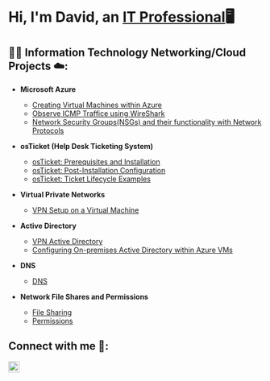 <h1>Hi, I'm David, an <a href="www.linkedin.com/in/david-green-6597b029a">IT Professional</a>🖥️

<h2>👨‍💻 Information Technology Networking/Cloud Projects ☁️:</h2>

- <b>Microsoft Azure</b>
  - [Creating Virtual Machines within Azure](https://github.com/gustygreen/configure-ad)
  - [Observe ICMP Traffice using WireShark](https://github.com/gustygreen/ICMP)
  - [Network Security Groups(NSGs) and their functionality with Network Protocols](https://github.com/gustygreen/azure-network-protocols)

- <b>osTicket (Help Desk Ticketing System)</b>
  - [osTicket: Prerequisites and Installation](https://github.com/gustygreen/osticket-prereqs)
  - [osTicket: Post-Installation Configuration](https://github.com/gustygreen/post-install-config)
  - [osTicket: Ticket Lifecycle Examples](https://github.com/gustygreen/ticket-lifecycle)

- <b>Virtual Private Networks</b>
   - [VPN Setup on a Virtual Machine](https://github.com/gustygreen/VPN-Setup.git)

- <b>Active Directory</b>
   - [VPN Active Directory](https://github.com/gustygreen/Active-Directory.git)
   - [Configuring On-premises Active Directory within Azure VMs](https://github.com/gustygreen/configure-ad)

- <b>DNS</b>
   - [DNS](https://github.com/gustygreen/DNS.git)
 
- <b>Network File Shares and Permissions</b>
   - [File Sharing](https://github.com/gustygreen/File-Sharing.git)
   - [Permissions](https://github.com/gustygreen/Permissions.git)


<h2>Connect with me 📲:</h2>

[<img align="left" alt="David | LinkedIn" width="22px" src="https://cdn.jsdelivr.net/npm/simple-icons@v3/icons/linkedin.svg" />][linkedin]

[linkedin]: www.linkedin.com/in/david-green-6597b029
